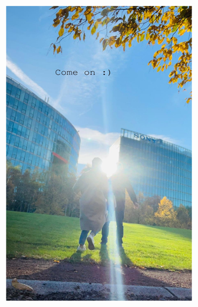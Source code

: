 
<img src="https://github.com/xkdots/reflexo.github.io/blob/eff2f046c405c66d2a316098a010f95c8c2e4faf/hop.jpg" alt="Come on" style="height: 800px; width:600px;"/>
